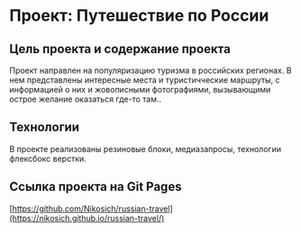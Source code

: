 # Проект: Путешествие по России
## Цель проекта и содержание проекта 
Проект направлен на популяризацию туризма в российских регионах. В нем представлены интересные места и туристичческие маршруты, с информацией о них и жовописными фотографиями, вызывающими острое желание оказаться где-то там..
## Технологии 
В проекте реализованы резиновые блоки, медиазапросы, технологии флексбокс верстки. 
## Ссылка проекта на Git Pages
[https://github.com/Nikosich/russian-travel](https://nikosich.github.io/russian-travel/)

